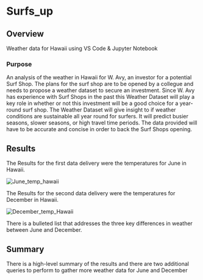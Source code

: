 # Surfs_up

## Overview
Weather data for Hawaii using VS Code &amp; Jupyter Notebook

### Purpose
An analysis of the weather in Hawaii for W. Avy, an investor for a potential Surf Shop. The plans for the surf shop are to be opened by a collegue and needs to propose a weather dataset to secure an investment. Since W. Avy has experience with Surf Shops in the past this Weather Dataset will play a key role in whether or not this investment will be a good choice for a year-round surf shop. The Weather Dataset will give insight to if weather conditions are sustainable all year round for surfers. It will predict busier seasons, slower seasons, or high travel time periods. The data provided will have to be accurate and concise in order to back the Surf Shops opening.



## Results
The Results for the first data delivery were the temperatures for June in Hawaii.


![June_temp_hawaii](https://user-images.githubusercontent.com/98365309/170517009-3544c0e4-5391-4a94-9945-f80e70105ad6.png)

The Results for the second data delivery were the temperatures for December in Hawaii.


![December_temp_Hawaii](https://user-images.githubusercontent.com/98365309/170517218-8ed8fbb8-3d30-4d94-8995-0e778c2a0194.png)


There is a bulleted list that addresses the three key differences in weather between June and December. 
## Summary






There is a high-level summary of the results and there are two additional queries to perform to gather more weather data for June and December
